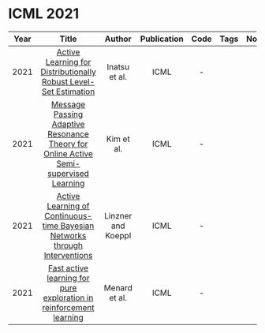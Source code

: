 # ICML 2021

| Year |                                                                 Title                                                                 |       Author       | Publication | Code | Tags | Notes |
|:----:|:-------------------------------------------------------------------------------------------------------------------------------------:|:------------------:|:-----------:|:----:|:----:|:-----:|
| 2021 |         [Active Learning for Distributionally Robust Level-Set Estimation](http://proceedings.mlr.press/v139/inatsu21a.html)          |   Inatsu et al.    |    ICML     |  -   |      |       |
| 2021 | [Message Passing Adaptive Resonance Theory for Online Active Semi-supervised Learning](http://proceedings.mlr.press/v139/kim21e.html) |     Kim et al.     |    ICML     |  -   |      |       |
| 2021 |    [Active Learning of Continuous-time Bayesian Networks through Interventions](http://proceedings.mlr.press/v139/linzner21a.html)    | Linzner and Koeppl |    ICML     |  -   |      |       |
| 2021 |        [Fast active learning for pure exploration in reinforcement learning](http://proceedings.mlr.press/v139/menard21a.html)        |   Menard et al.    |    ICML     |  -   |      |       |
